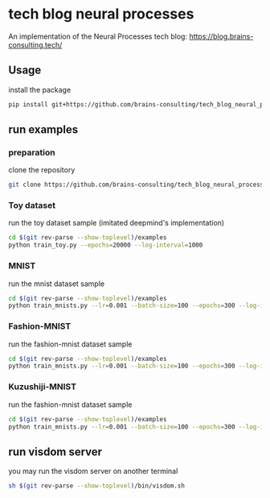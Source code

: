 # tech blog neural processes
An implementation of the Neural Processes
tech blog: https://blog.brains-consulting.tech/

## Usage
install the package
```bash
pip install git+https://github.com/brains-consulting/tech_blog_neural_processes
```

## run examples

### preparation
clone the repository
```bash
git clone https://github.com/brains-consulting/tech_blog_neural_processes
```

### Toy dataset
run the toy dataset sample (imitated deepmind's implementation)
```bash
cd $(git rev-parse --show-toplevel)/examples
python train_toy.py --epochs=20000 --log-interval=1000
```

### MNIST
run the mnist dataset sample
```bash
cd $(git rev-parse --show-toplevel)/examples
python train_mnists.py --lr=0.001 --batch-size=100 --epochs=300 --log-interval=100 --fix-iter=100 --seed=123 --dataset="mnist"
```

### Fashion-MNIST
run the fashion-mnist dataset sample
```bash
cd $(git rev-parse --show-toplevel)/examples
python train_mnists.py --lr=0.001 --batch-size=100 --epochs=300 --log-interval=100 --fix-iter=100 --seed=123 --dataset="fashion"
```

### Kuzushiji-MNIST
run the fashion-mnist dataset sample
```bash
cd $(git rev-parse --show-toplevel)/examples
python train_mnists.py --lr=0.001 --batch-size=100 --epochs=300 --log-interval=100 --fix-iter=100 --seed=123 --dataset="kuzushiji"
```

## run visdom server
you may run the visdom server on another terminal
```bash
sh $(git rev-parse --show-toplevel)/bin/visdom.sh
```
